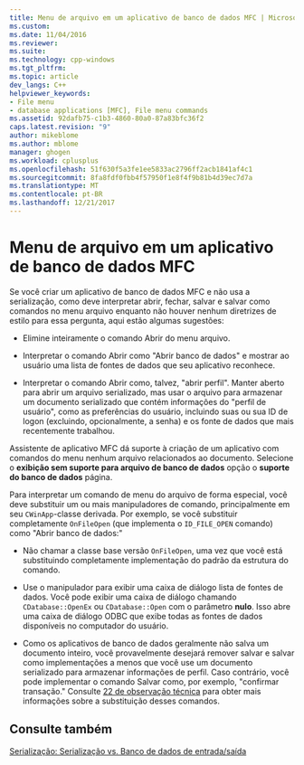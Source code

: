 ```yaml
---
title: Menu de arquivo em um aplicativo de banco de dados MFC | Microsoft Docs
ms.custom: 
ms.date: 11/04/2016
ms.reviewer: 
ms.suite: 
ms.technology: cpp-windows
ms.tgt_pltfrm: 
ms.topic: article
dev_langs: C++
helpviewer_keywords:
- File menu
- database applications [MFC], File menu commands
ms.assetid: 92dafb75-c1b3-4860-80a0-87a83bfc36f2
caps.latest.revision: "9"
author: mikeblome
ms.author: mblome
manager: ghogen
ms.workload: cplusplus
ms.openlocfilehash: 51f630f5a3fe1ee5833ac2796ff2acb1841af4c1
ms.sourcegitcommit: 8fa8fdf0fbb4f57950f1e8f4f9b81b4d39ec7d7a
ms.translationtype: MT
ms.contentlocale: pt-BR
ms.lasthandoff: 12/21/2017
---
```

# <a name="file-menu-in-an-mfc-database-application"></a>Menu de arquivo em um aplicativo de banco de dados MFC
Se você criar um aplicativo de banco de dados MFC e não usa a serialização, como deve interpretar abrir, fechar, salvar e salvar como comandos no menu arquivo enquanto não houver nenhum diretrizes de estilo para essa pergunta, aqui estão algumas sugestões:  
  
-   Elimine inteiramente o comando Abrir do menu arquivo.  
  
-   Interpretar o comando Abrir como "Abrir banco de dados" e mostrar ao usuário uma lista de fontes de dados que seu aplicativo reconhece.  
  
-   Interpretar o comando Abrir como, talvez, "abrir perfil". Manter aberto para abrir um arquivo serializado, mas usar o arquivo para armazenar um documento serializado que contém informações do "perfil de usuário", como as preferências do usuário, incluindo suas ou sua ID de logon (excluindo, opcionalmente, a senha) e os fonte de dados que mais recentemente trabalhou.  
  
 Assistente de aplicativo MFC dá suporte à criação de um aplicativo com comandos do menu nenhum arquivo relacionados ao documento. Selecione o **exibição sem suporte para arquivo de banco de dados** opção o **suporte do banco de dados** página.  
  
 Para interpretar um comando de menu do arquivo de forma especial, você deve substituir um ou mais manipuladores de comando, principalmente em seu `CWinApp`-classe derivada. Por exemplo, se você substituir completamente `OnFileOpen` (que implementa o `ID_FILE_OPEN` comando) como "Abrir banco de dados:"  
  
-   Não chamar a classe base versão `OnFileOpen`, uma vez que você está substituindo completamente implementação do padrão da estrutura do comando.  
  
-   Use o manipulador para exibir uma caixa de diálogo lista de fontes de dados. Você pode exibir uma caixa de diálogo chamando `CDatabase::OpenEx` ou `CDatabase::Open` com o parâmetro **nulo**. Isso abre uma caixa de diálogo ODBC que exibe todas as fontes de dados disponíveis no computador do usuário.  
  
-   Como os aplicativos de banco de dados geralmente não salva um documento inteiro, você provavelmente desejará remover salvar e salvar como implementações a menos que você use um documento serializado para armazenar informações de perfil. Caso contrário, você pode implementar o comando Salvar como, por exemplo, "confirmar transação." Consulte [22 de observação técnica](../mfc/tn022-standard-commands-implementation.md) para obter mais informações sobre a substituição desses comandos.  
  
## <a name="see-also"></a>Consulte também  
 [Serialização: Serialização vs. Banco de dados de entrada/saída](../mfc/serialization-serialization-vs-database-input-output.md)

